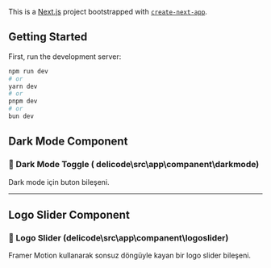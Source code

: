 This is a [Next.js](https://nextjs.org) project bootstrapped with [`create-next-app`](https://nextjs.org/docs/app/api-reference/cli/create-next-app).

## Getting Started

First, run the development server:

```bash
npm run dev
# or
yarn dev
# or
pnpm dev
# or
bun dev
```

## Dark Mode Component

### 📌 Dark Mode Toggle ( delicode\src\app\companent\darkmode)

Dark mode için buton bileşeni.

 

---

## Logo Slider Component

### 📌 Logo Slider (delicode\src\app\companent\logoslider)

Framer Motion kullanarak sonsuz döngüyle kayan bir logo slider bileşeni.
 
